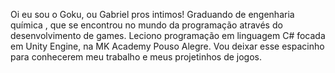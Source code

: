 Oi eu sou o Goku, ou Gabriel pros intimos!
Graduando de engenharia química , que se encontrou no mundo da programação através do desenvolvimento de games.
Leciono programação em linguagem C# focada em Unity Engine, na MK Academy Pouso Alegre. 
Vou deixar esse espacinho para conhecerem meu trabalho e meus projetinhos de jogos.

